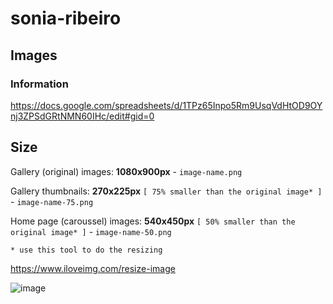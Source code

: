 # sonia-ribeiro

## Images 

### Information

https://docs.google.com/spreadsheets/d/1TPz65Inpo5Rm9UsqVdHtOD9OYnj3ZPSdGRtNMN60IHc/edit#gid=0

## Size

Gallery (original) images: **1080x900px** - `image-name.png`

Gallery thumbnails: **270x225px** `[ 75% smaller than the original image* ]` - `image-name-75.png`

Home page (caroussel) images: **540x450px** `[ 50% smaller than the original image* ]` - `image-name-50.png`


`* use this tool to do the resizing`

https://www.iloveimg.com/resize-image

![image](https://user-images.githubusercontent.com/44682155/159338069-62dd62b6-592a-41ea-9b9b-1584dd882f22.png)
